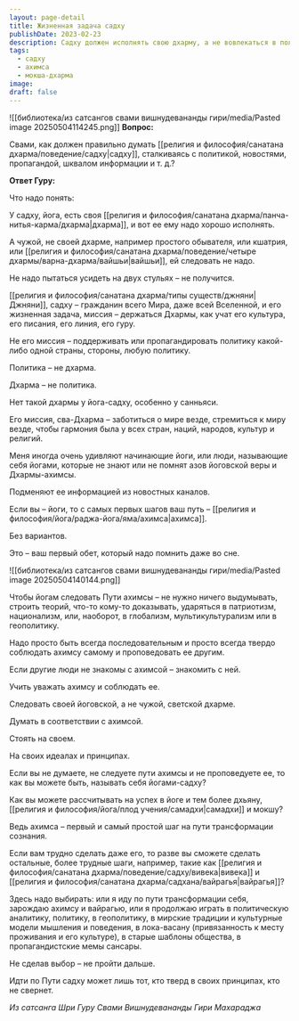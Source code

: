```yaml
---
layout: page-detail
title: Жизненная задача садху
publishDate: 2023-02-23
description: Садху должен исполнять свою дхарму, а не вовлекаться в политику или мирские роли. Йог - гражданин мира, его задача - стремиться к гармонии и миру, а не поддерживать политические идеологии. Главный обет - ахимса, который нужно соблюдать и проповедовать всегда, избегая вовлечения в патриотизм, национализм и информационный шум. Для продвижения на пути садху необходим твёрдый выбор духовного пути и верность своим принципам.
tags:
  - садху
  - ахимса
  - мокша-дхарма
image: 
draft: false
---
```

![[библиотека/из сатсангов свами вишнудевананды гири/media/Pasted image 20250504114245.png]]
**Вопрос:** 

 Свами, как должен правильно думать [[религия и философия/санатана дхарма/поведение/садху|садху]], сталкиваясь с политикой, новостями, пропагандой, шквалом информации и т. д.?

  
**Ответ Гуру:** 

 Что надо понять: 

 У садху, йога, есть своя [[религия и философия/санатана дхарма/панча-нитья-карма/дхарма|дхарма]], и вот ее ему надо хорошо исполнять.

 А чужой, не своей дхарме, например простого обывателя, или кшатрия, или [[религия и философия/санатана дхарма/поведение/четыре дхармы/варна-дхарма/вайшьи|вайшьи]], ей следовать не надо.

 Не надо пытаться усидеть на двух стульях – не получится.

  
 [[религия и философия/санатана дхарма/типы существ/джняни|Джняни]], садху – гражданин всего Мира, даже всей Вселенной, и его жизненная задача, миссия – держаться Дхармы, как учат его культура, его писания, его линия, его гуру.

 Не его миссия – поддерживать или пропагандировать политику какой-либо одной страны, стороны, любую политику.

  
 Политика – не дхарма.

 Дхарма – не политика.

 Нет такой дхармы у йога-садху, особенно у санньяси.

 Его миссия, сва-Дхарма – заботиться о мире везде, стремиться к миру везде, чтобы гармония была у всех стран, наций, народов, культур и религий.

  
 Меня иногда очень удивляют начинающие йоги, или люди, называющие себя йогами, которые не знают или не помнят азов йоговской веры и Дхармы-ахимсы. 

 Подменяют ее информацией из новостных каналов.

 Если вы – йоги, то с самых первых шагов ваш путь – [[религия и философия/йога/раджа-йога/яма/ахимса|ахимса]].

 Без вариантов. 

 Это – ваш первый обет, который надо помнить даже во сне.

  ![[библиотека/из сатсангов свами вишнудевананды гири/media/Pasted image 20250504140144.png]]
  
 Чтобы йогам следовать Пути ахимсы – не нужно ничего выдумывать, строить теорий, что-то кому-то доказывать, ударяться в патриотизм, национализм, или, наоборот, в глобализм, мультикультурализм или в геополитику.

 Надо просто быть всегда последовательным и просто всегда твердо соблюдать ахимсу самому и проповедовать ее другим.

  
 Если другие люди не знакомы с ахимсой – знакомить с ней.

 Учить уважать ахимсу и соблюдать ее.

 Следовать своей йоговской, а не чужой, светской дхарме.

 Думать в соответствии с ахимсой.

 Стоять на своем.

 На своих идеалах и принципах.

  
 Если вы не думаете, не следуете пути ахимсы и не проповедуете ее, то как вы можете быть, называть себя йогами-садху?

 Как вы можете рассчитывать на успех в йоге и тем более дхьяну, [[религия и философия/йога/плод учения/самадхи|самадхи]] и мокшу?

 Ведь ахимса – первый и самый простой шаг на пути трансформации сознания.

 Если вам трудно сделать даже его, то разве вы сможете сделать остальные, более трудные шаги, например, такие как [[религия и философия/санатана дхарма/поведение/садху/вивека|вивека]] и [[религия и философия/санатана дхарма/садхана/вайрагья|вайрагья]]?

  
 Здесь надо выбирать: или я иду по пути трансформации себя, зарождаю ахимсу и вайрагью, или я продолжаю играть в политическую аналитику, политику, в геополитику, в мирские традиции и культурные модели мышления и поведения, в лока-васану (привязанность к месту проживания и его культуре), в старые шаблоны общества, в пропагандистские мемы сансары.

  
 Не сделав выбор – не пройти дальше.

 Идти по Пути садху может лишь тот, кто тверд в своих принципах, кто не свернет.

*Из сатсанга Шри Гуру Свами Вишнудевананды Гири Махараджа*